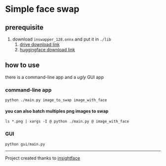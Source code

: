 # Simple face swap

## prerequisite

1. download `inswapper_128.onnx` and put it in `./lib`
   1. [drive download link](https://drive.google.com/file/d/1krOLgjW2tAPaqV-Bw4YALz0xT5zlb5HF/view)
   2. [huggingface download link](https://huggingface.co/deepinsight/inswapper/blob/main/inswapper_128.onnx)

## how to use

there is a command-line app and a _ugly_ GUI app

### command-line app

`python ./main.py image_to_swap image_with_face`

#### you can also batch multiples png images to swap

`ls *.png | xargs -I @ python ./main.py @ image_with_face`

### GUI

`python gui/main.py`

---

Project created thanks to [insightface](https://github.com/deepinsight/insightface)
